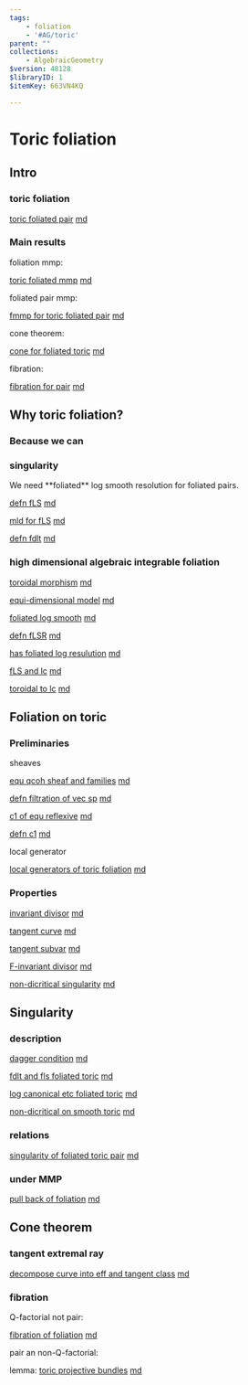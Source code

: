 ```yaml
---
tags:
    - foliation
    - '#AG/toric'
parent: ""
collections:
    - AlgebraicGeometry
$version: 48128
$libraryID: 1
$itemKey: 663VN4KQ

---
```

# Toric foliation

## Intro

### toric foliation

<a href="zotero://note/u/PPEDW4N7/">toric foliated pair</a> [md](/wiki/zotero/toric-foliated-pair-PPEDW4N7)

### Main results

foliation mmp:

<a href="zotero://note/u/LYB2NYA9/">toric foliated mmp</a> [md](/wiki/zotero/toric-foliated-mmp-LYB2NYA9)

foliated pair mmp:

<a href="zotero://note/u/89B28S29/">fmmp for toric foliated pair</a> [md](/wiki/zotero/fmmp-for-toric-foliated-pair-89B28S29)

cone theorem:

<a href="zotero://note/u/YW9YYK26/">cone for foliated toric</a> [md](/wiki/zotero/cone-for-foliated-toric-YW9YYK26)

fibration:

<a href="zotero://note/u/GMV3RTID/">fibration for pair</a> [md](/wiki/zotero/fibration-for-pair-GMV3RTID)

## Why toric foliation?

### Because we can

### singularity

We need \*\*foliated\*\* log smooth resolution for foliated pairs.

<a href="zotero://note/u/RSZS7DYM/">defn fLS</a> [md](/wiki/zotero/defn-fLS-RSZS7DYM)

<a href="zotero://note/u/DKXZCN9B/">mld for fLS</a> [md](/wiki/zotero/mld-for-fLS-DKXZCN9B)

<a href="zotero://note/u/QFWX46L2/">defn fdlt</a> [md](/wiki/zotero/defn-fdlt-QFWX46L2)

### high dimensional algebraic integrable foliation

<a href="zotero://note/u/AXAL6IDE/">toroidal morphism</a> [md](/wiki/zotero/toroidal-morphism-AXAL6IDE)

<a href="zotero://note/u/BKE5X4UL/">equi-dimensional model</a> [md](/wiki/zotero/equi-dimensional-model-BKE5X4UL)

<a href="zotero://note/u/JQZSC5TX/">foliated log smooth</a> [md](/wiki/zotero/foliated-log-smooth-JQZSC5TX)

<a href="zotero://note/u/E39MD5AT/">defn fLSR</a> [md](/wiki/zotero/defn-fLSR-E39MD5AT)

<a href="zotero://note/u/FCNB9GR4/">has foliated log resulution</a> [md](/wiki/zotero/has-foliated-log-resulution-FCNB9GR4)

<a href="zotero://note/u/9V925CBS/">fLS and lc</a> [md](/wiki/zotero/fLS-and-lc-9V925CBS)

<a href="zotero://note/u/MAY9KNFN/">toroidal to lc</a> [md](/wiki/zotero/toroidal-to-lc-MAY9KNFN)

## Foliation on toric

### Preliminaries

sheaves

<a href="zotero://note/u/RJI57TR8/">equ qcoh sheaf and families</a> [md](/wiki/zotero/equ-qcoh-sheaf-and-families-RJI57TR8)

<a href="zotero://note/u/JKZPURLS/">defn filtration of vec sp</a> [md](/wiki/zotero/defn-filtration-of-vec-sp-JKZPURLS)

<a href="zotero://note/u/7K5NKC82/">c1 of equ reflexive</a> [md](/wiki/zotero/c1-of-equ-reflexive-7K5NKC82)

<a href="zotero://note/u/CE29UWDY/?ignore=1">defn c1</a> [md](/wiki/zotero/defn-c1-CE29UWDY)

local generator

<a href="zotero://note/u/STKZH45F/">local generators of toric foliation</a> [md](/wiki/zotero/local-generators-of-toric-foliation-STKZH45F)

### Properties

<a href="zotero://note/u/TPM4XQEG/">invariant divisor</a> [md](/wiki/zotero/invariant-divisor-TPM4XQEG)

<a href="zotero://note/u/YZJE5YA5/">tangent curve</a> [md](/wiki/zotero/tangent-curve-YZJE5YA5)

<a href="zotero://note/u/XF7FYFMX/">tangent subvar</a> [md](/wiki/zotero/tangent-subvar-XF7FYFMX)

<a href="zotero://note/u/IJ9GK68Y/">F-invariant divisor</a> [md](/wiki/zotero/F-invariant-divisor-IJ9GK68Y)

<a href="zotero://note/u/89T47C6U/">non-dicritical singularity</a> [md](/wiki/zotero/non-dicritical-singularity-89T47C6U)

## Singularity

### description

<a href="zotero://note/u/PA9VLU46/">dagger condition</a> [md](/wiki/zotero/dagger-condition-PA9VLU46)

<a href="zotero://note/u/S9EVS9KG/">fdlt and fls foliated toric</a> [md](/wiki/zotero/fdlt-and-fls-foliated-toric-S9EVS9KG)

<a href="zotero://note/u/DTXZ6RTA/">log canonical etc foliated toric</a> [md](/wiki/zotero/log-canonical-etc-foliated-toric-DTXZ6RTA)

<a href="zotero://note/u/74UUQWNQ/">non-dicritical on smooth toric</a> [md](/wiki/zotero/non-dicritical-on-smooth-toric-74UUQWNQ)

### relations

<a href="zotero://note/u/DMATMMJ7/">singularity of foliated toric pair</a> [md](/wiki/zotero/singularity-of-foliated-toric-pair-DMATMMJ7)

### under MMP

<a href="zotero://note/u/T3L3QMJ2/">pull back of foliation</a> [md](/wiki/zotero/pull-back-of-foliation-T3L3QMJ2)

## Cone theorem

### tangent extremal ray

<a href="zotero://note/u/SISE9JRW/">decompose curve into eff and tangent class</a> [md](/wiki/zotero/decompose-curve-into-eff-and-tangent-class-SISE9JRW)

### fibration

Q-factorial not pair:

<a href="zotero://note/u/XQ7KX6DA/">fibration of foliation</a> [md](/wiki/zotero/fiberation-of-foliation-XQ7KX6DA)

pair an non-Q-factorial:

lemma: <a href="zotero://note/u/3L8HHICB/">toric projective bundles</a> [md](/wiki/zotero/toric-projective-bundles-3L8HHICB)
